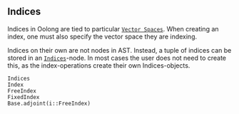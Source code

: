 ## Indices

Indices in Oolong are tied to particular [`Vector Spaces`](@ref). When creating an index,
one must also specify the vector space they are indexing.

Indices on their own are not nodes in AST. Instead, a tuple of indices can be
stored in an [`Indices`](@ref)-node. In most cases the user does not need to create
this, as the index-operations create their own Indices-objects.

```@docs
Indices
Index
FreeIndex
FixedIndex
Base.adjoint(i::FreeIndex)
```